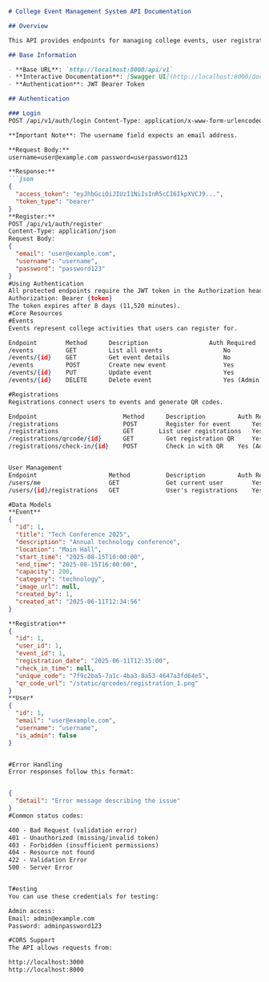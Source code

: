 ```markdown
# College Event Management System API Documentation

## Overview

This API provides endpoints for managing college events, user registrations, and attendance tracking with QR codes.

## Base Information

- **Base URL**: `http://localhost:8000/api/v1`
- **Interactive Documentation**: [Swagger UI](http://localhost:8000/docs)
- **Authentication**: JWT Bearer Token

## Authentication

### Login
POST /api/v1/auth/login Content-Type: application/x-www-form-urlencoded

**Important Note**: The username field expects an email address.

**Request Body:**
username=user@example.com password=userpassword123

**Response:**
```json
{
  "access_token": "eyJhbGciOiJIUzI1NiIsInR5cCI6IkpXVCJ9...",
  "token_type": "bearer"
}
**Register:**
POST /api/v1/auth/register
Content-Type: application/json
Request Body:
{
  "email": "user@example.com",
  "username": "username",
  "password": "password123"
}
#Using Authentication
All protected endpoints require the JWT token in the Authorization header:
Authorization: Bearer {token}
The token expires after 8 days (11,520 minutes).
#Core Resources
#Events
Events represent college activities that users can register for.

Endpoint	    Method	    Description	                Auth Required
/events	        GET	        List all events	                No
/events/{id}	GET	        Get event details	            No
/events	        POST        Create new event	            Yes
/events/{id}	PUT	        Update event	                Yes
/events/{id}	DELETE	    Delete event	                Yes (Admin)

#Registrations
Registrations connect users to events and generate QR codes.

Endpoint	                    Method	    Description	        Auth Required
/registrations	                POST	    Register for event	    Yes
/registrations	                GET	      List user registrations	Yes
/registrations/qrcode/{id}	    GET	        Get registration QR	    Yes
/registrations/check-in/{id}    POST	    Check in with QR	Yes (Admin)


User Management
Endpoint	                Method	        Description	        Auth Required
/users/me	                GET	            Get current user	    Yes
/users/{id}/registrations	GET	            User's registrations	Yes

#Data Models
**Event**
{
  "id": 1,
  "title": "Tech Conference 2025",
  "description": "Annual technology conference",
  "location": "Main Hall",
  "start_time": "2025-08-15T10:00:00",
  "end_time": "2025-08-15T16:00:00",
  "capacity": 200,
  "category": "technology",
  "image_url": null,
  "created_by": 1,
  "created_at": "2025-06-11T12:34:56"
}

**Registration**
{
  "id": 1,
  "user_id": 1,
  "event_id": 1,
  "registration_date": "2025-06-11T12:35:00",
  "check_in_time": null,
  "unique_code": "7f9c2ba5-7a1c-4ba3-8a53-4647a3fd64e5",
  "qr_code_url": "/static/qrcodes/registration_1.png"
}
**User*
{
  "id": 1,
  "email": "user@example.com",
  "username": "username",
  "is_admin": false
}


#Error Handling
Error responses follow this format:


{
  "detail": "Error message describing the issue"
}
#Common status codes:

400 - Bad Request (validation error)
401 - Unauthorized (missing/invalid token)
403 - Forbidden (insufficient permissions)
404 - Resource not found
422 - Validation Error
500 - Server Error


T#esting
You can use these credentials for testing:

Admin access:
Email: admin@example.com
Password: adminpassword123

#CORS Support
The API allows requests from:

http://localhost:3000
http://localhost:8000
```
